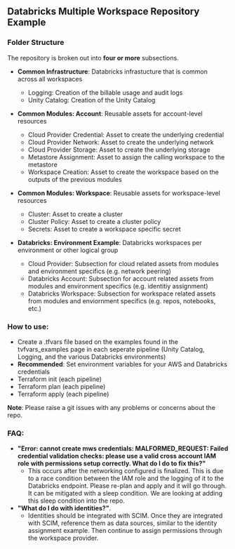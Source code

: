 ## Databricks Multiple Workspace Repository Example

### Folder Structure
The repository is broken out into **four or more** subsections.
- **Common Infrastructure**: Databricks infrastucture that is common across all workspaces
    - Logging: Creation of the billable usage and audit logs
    - Unity Catalog: Creation of the Unity Catalog
&nbsp;

- **Common Modules: Account**: Reusable assets for account-level resources
    - Cloud Provider Credential: Asset to create the underlying credential
    - Cloud Provider Network: Asset to create the underlying network
    - Cloud Provider Storage: Asset to create the underlying storage
    - Metastore Assignment: Asset to assign the calling workspace to the metastore
    - Workspace Creation: Asset to create the workspace based on the outputs of the previous modules
 &nbsp;

- **Common Modules: Workspace**: Reusable assets for workspace-level resources
    - Cluster: Asset to create a cluster
    - Cluster Policy: Asset to create a cluster policy
    - Secrets: Asset to create a workspace specific secret
&nbsp;

- **Databricks: Environment Example**: Databricks workspaces per environment or other logical group
    - Cloud Provider: Subsection for cloud related assets from modules and environment specifics (e.g. network peering)
    - Databricks Account: Subsection for account related assets from modules and environment specifics (e.g. identitiy assignment)
    - Databricks Workspace: Subsection for workspace related assets from modules and enviornment specifics (e.g. repos, notebooks, etc.)

### How to use:
- Create a .tfvars file based on the examples found in the tvfvars_examples page in each seperate pipeline (Unity Catalog, Logging, and the various Databricks environments)
- **Recommended**: Set environment variables for your AWS and Databricks credentials
- Terraform init (each pipeline)
- Terraform plan (each pipeline)
- Terraform apply (each pipeline)

**Note**: Please raise a git issues with any problems or concerns about the repo.

### FAQ:
- **"Error: cannot create mws credentials: MALFORMED_REQUEST: Failed credential validation checks: please use a valid cross account IAM role with permissions setup correctly. What do I do to fix this?"**
    - This occurs after the networking configured is finalized. This is due to a race condition between the IAM role and the logging of it to the Databricks endpoint. Please re-plan and apply and it will go through. It can be mitigated with a sleep condition. We are looking at adding this sleep condition into the repo.
- **"What do I do with identities?"**. 
    - Identities should be integrated with SCIM. Once they are integrated with SCIM, reference them as data sources, similar to the identity assignment example. Then continue to assign permissions through the workspace provider.